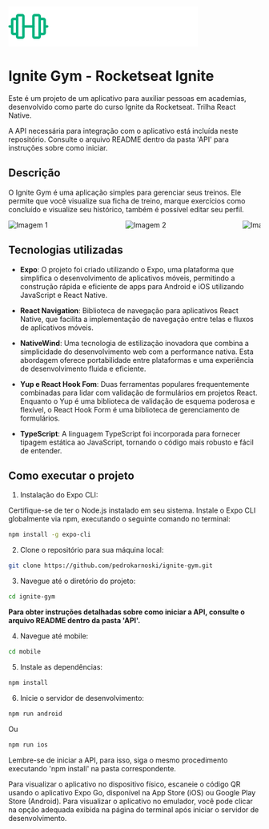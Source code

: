 ![Imagem do Projeto](/mobile/src/assets/logo.svg)

# Ignite Gym - Rocketseat Ignite

Este é um projeto de um aplicativo para auxiliar pessoas em academias, desenvolvido como parte do curso Ignite da Rocketseat. Trilha React Native.

A API necessária para integração com o aplicativo está incluída neste repositório. Consulte o arquivo README dentro da pasta 'API' para instruções sobre como iniciar.

## Descrição

O Ignite Gym é uma aplicação simples para gerenciar seus treinos. Ele permite que você visualize sua ficha de treino, marque exercícios como concluído e visualize seu histórico, também é possível editar seu perfil.

<div style="overflow-x: auto; white-space: nowrap;">
  <img src="https://github.com/pedrokarnoski/ignite-gym/assets/66481193/f965b91c-6e3c-4241-b340-57f3cfbb052a" alt="Imagem 1" style="width: 230px; height: auto; display: inline-block;" />
  <img src="https://github.com/pedrokarnoski/ignite-gym/assets/66481193/bde6a9df-87ba-4de0-b774-1f9032f4e2f3" alt="Imagem 2" style="width: 230px; height: auto; display: inline-block;" />
  <img src="https://github.com/pedrokarnoski/ignite-gym/assets/66481193/0414da78-f797-4572-91af-b912942251cf" alt="Imagem 2" style="width: 230px; height: auto; display: inline-block;" />
  <img src="https://github.com/pedrokarnoski/ignite-gym/assets/66481193/674a4f24-5e29-4865-9028-a3fd526e74d5" alt="Imagem 2" style="width: 230px; height: auto; display: inline-block;" />
</div>

## Tecnologias utilizadas

- **Expo**: O projeto foi criado utilizando o Expo, uma plataforma que simplifica o desenvolvimento de aplicativos móveis, permitindo a construção rápida e eficiente de apps para Android e iOS utilizando JavaScript e React Native.

- **React Navigation**: Biblioteca de navegação para aplicativos React Native, que facilita a implementação de navegação entre telas e fluxos de aplicativos móveis.

- **NativeWind**: Uma tecnologia de estilização inovadora que combina a simplicidade do desenvolvimento web com a performance nativa. Esta abordagem oferece portabilidade entre plataformas e uma experiência de desenvolvimento fluida e eficiente.

- **Yup e React Hook Fom**: Duas ferramentas populares frequentemente combinadas para lidar com validação de formulários em projetos React. Enquanto o Yup é uma biblioteca de validação de esquema poderosa e flexível, o React Hook Form é uma biblioteca de gerenciamento de formulários.
  
- **TypeScript**: A linguagem TypeScript foi incorporada para fornecer tipagem estática ao JavaScript, tornando o código mais robusto e fácil de entender.

## Como executar o projeto

1. Instalação do Expo CLI:

Certifique-se de ter o Node.js instalado em seu sistema.
Instale o Expo CLI globalmente via npm, executando o seguinte comando no terminal:

```bash
npm install -g expo-cli
```

2. Clone o repositório para sua máquina local:

```bash
git clone https://github.com/pedrokarnoski/ignite-gym.git
```

3. Navegue até o diretório do projeto:

```bash
cd ignite-gym
```

**Para obter instruções detalhadas sobre como iniciar a API, consulte o arquivo README dentro da pasta 'API'.**

4. Navegue até mobile:

```bash
cd mobile
```

5. Instale as dependências:

```bash
npm install
```

6. Inicie o servidor de desenvolvimento:

```bash
npm run android
```

Ou 

```bash
npm run ios
```

Lembre-se de iniciar a API, para isso, siga o mesmo procedimento executando 'npm install' na pasta correspondente.

Para visualizar o aplicativo no dispositivo físico, escaneie o código QR usando o aplicativo Expo Go, disponível na App Store (iOS) ou Google Play Store (Android).
Para visualizar o aplicativo no emulador, você pode clicar na opção adequada exibida na página do terminal após iniciar o servidor de desenvolvimento.
